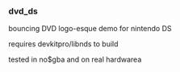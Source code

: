 ### dvd_ds

bouncing DVD logo-esque demo for nintendo DS

requires devkitpro/libnds to build

tested in no$gba and on real hardwarea

